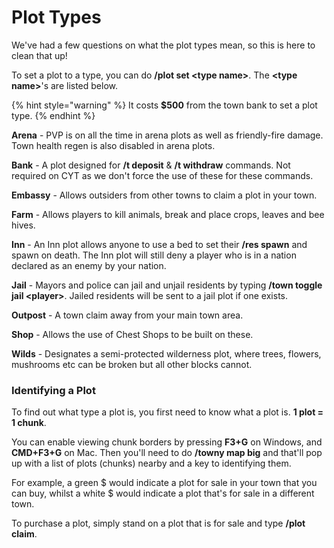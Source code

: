# Plot Types

We've had a few questions on what the plot types mean, so this is here to clean that up!

To set a plot to a type, you can do **/plot set \<type name>**. The **\<type name>**'s are listed below.

{% hint style="warning" %}
It costs **$500** from the town bank to set a plot type.
{% endhint %}

**Arena** - PVP is on all the time in arena plots as well as friendly-fire damage. Town health regen is also disabled in arena plots.

**Bank** - A plot designed for **/t deposit** & **/t withdraw** commands. Not required on CYT as we don't force the use of these for these commands.

**Embassy** - Allows outsiders from other towns to claim a plot in your town.

**Farm** - Allows players to kill animals, break and place crops, leaves and bee hives.

**Inn** - An Inn plot allows anyone to use a bed to set their **/res spawn** and spawn on death. The Inn plot will still deny a player who is in a nation declared as an enemy by your nation.

**Jail** -  Mayors and police can jail and unjail residents by typing **/town toggle jail \<player>**. Jailed residents will be sent to a jail plot if one exists.

**Outpost** - A town claim away from your main town area.

**Shop** - Allows the use of Chest Shops to be built on these.

**Wilds** - Designates a semi-protected wilderness plot, where trees, flowers, mushrooms etc can be broken but all other blocks cannot.

### Identifying a Plot

To find out what type a plot is, you first need to know what a plot is. **1 plot = 1 chunk**.&#x20;

You can enable viewing chunk borders by pressing **F3+G** on Windows, and **CMD+F3+G** on Mac. Then you'll need to do **/towny map big** and that'll pop up with a list of plots (chunks) nearby and a key to identifying them.&#x20;

For example, a green $ would indicate a plot for sale in your town that you can buy, whilst a white $ would indicate a plot that's for sale in a different town.

To purchase a plot, simply stand on a plot that is for sale and type **/plot claim**.
